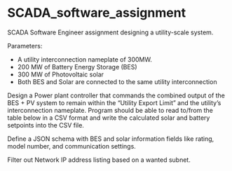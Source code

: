 # SCADA_software_assignment
SCADA Software Engineer assignment designing a utility-scale system.

Parameters: 
- A utility interconnection nameplate of 300MW.
- 200 MW of Battery Energy Storage (BES)
- 300 MW of Photovoltaic solar
- Both BES and Solar are connected to the same utility interconnection

Design a Power plant controller that commands the combined output of the BES + PV system to remain within the “Utility Export
Limit” and the utility’s interconnection nameplate. Program should be able to read
to/from the table below in a CSV format and write the calculated solar and battery setpoints into
the CSV file.

Define a JSON schema with BES and solar information fields like rating, model number, and
communication settings.

Filter out Network IP address listing based on a wanted subnet.

